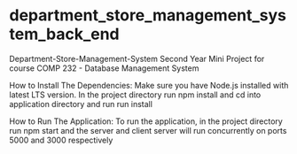 # department_store_management_system_back_end

Department-Store-Management-System
Second Year Mini Project for course COMP 232 - Database Management System

How to Install The Dependencies:
Make sure you have Node.js installed with latest LTS version. In the project directory run npm install and cd into application directory and run run install

How to Run The Application:
To run the application, in the project directory run npm start and the server and client server will run concurrently on ports 5000 and 3000 respectively
